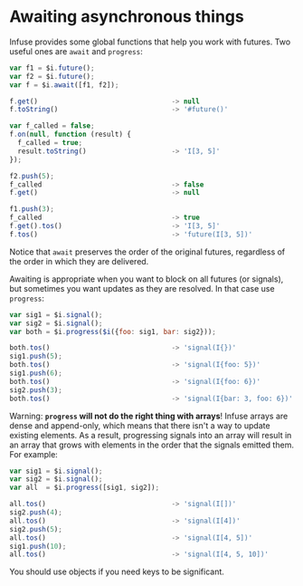 # Awaiting asynchronous things

Infuse provides some global functions that help you work with futures. Two
useful ones are `await` and `progress`:

```js
var f1 = $i.future();
var f2 = $i.future();
var f = $i.await([f1, f2]);
```

```js
f.get()                                 -> null
f.toString()                            -> '#future()'
```

```js
var f_called = false;
f.on(null, function (result) {
  f_called = true;
  result.toString()                     -> 'I[3, 5]'
});
```

```js
f2.push(5);
f_called                                -> false
f.get()                                 -> null
```

```js
f1.push(3);
f_called                                -> true
f.get().tos()                           -> 'I[3, 5]'
f.tos()                                 -> 'future(I[3, 5])'
```

Notice that `await` preserves the order of the original futures, regardless of
the order in which they are delivered.

Awaiting is appropriate when you want to block on all futures (or signals), but
sometimes you want updates as they are resolved. In that case use `progress`:

```js
var sig1 = $i.signal();
var sig2 = $i.signal();
var both = $i.progress($i({foo: sig1, bar: sig2}));
```

```js
both.tos()                              -> 'signal(I{})'
sig1.push(5);
both.tos()                              -> 'signal(I{foo: 5})'
sig1.push(6);
both.tos()                              -> 'signal(I{foo: 6})'
sig2.push(3);
both.tos()                              -> 'signal(I{bar: 3, foo: 6})'
```

Warning: **`progress` will not do the right thing with arrays**! Infuse arrays
are dense and append-only, which means that there isn't a way to update
existing elements. As a result, progressing signals into an array will result
in an array that grows with elements in the order that the signals emitted
them. For example:

```js
var sig1 = $i.signal();
var sig2 = $i.signal();
var all  = $i.progress([sig1, sig2]);
```

```js
all.tos()                               -> 'signal(I[])'
sig2.push(4);
all.tos()                               -> 'signal(I[4])'
sig2.push(5);
all.tos()                               -> 'signal(I[4, 5])'
sig1.push(10);
all.tos()                               -> 'signal(I[4, 5, 10])'
```

You should use objects if you need keys to be significant.
